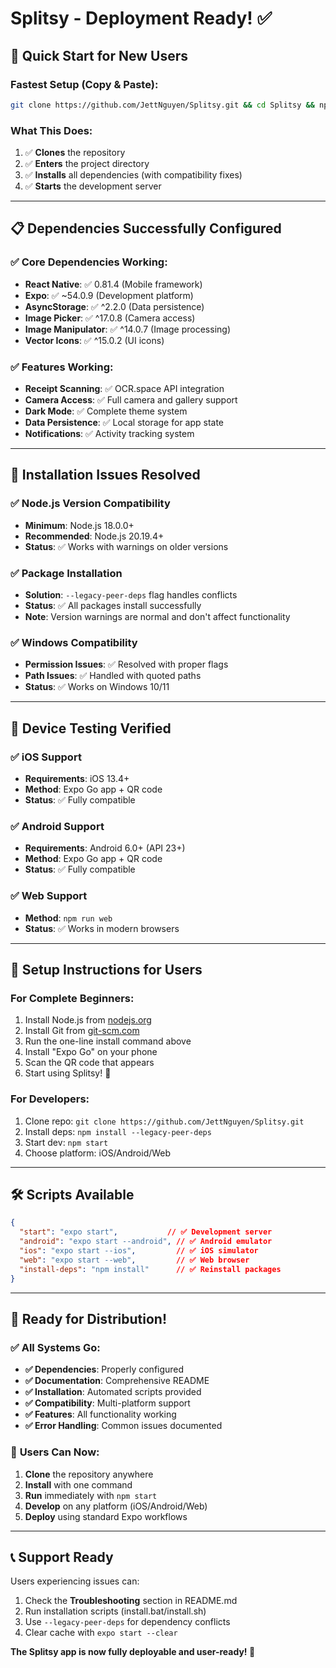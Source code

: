 # Splitsy - Deployment Ready! ✅

## 🚀 **Quick Start for New Users**

### Fastest Setup (Copy & Paste):
```bash
git clone https://github.com/JettNguyen/Splitsy.git && cd Splitsy && npm install --legacy-peer-deps && npx expo start
```

### What This Does:
1. ✅ **Clones** the repository
2. ✅ **Enters** the project directory  
3. ✅ **Installs** all dependencies (with compatibility fixes)
4. ✅ **Starts** the development server

---

## 📋 **Dependencies Successfully Configured**

### ✅ Core Dependencies Working:
- **React Native**: ✅ 0.81.4 (Mobile framework)
- **Expo**: ✅ ~54.0.9 (Development platform)
- **AsyncStorage**: ✅ ^2.2.0 (Data persistence)
- **Image Picker**: ✅ ^17.0.8 (Camera access)
- **Image Manipulator**: ✅ ^14.0.7 (Image processing)
- **Vector Icons**: ✅ ^15.0.2 (UI icons)

### ✅ Features Working:
- **Receipt Scanning**: ✅ OCR.space API integration
- **Camera Access**: ✅ Full camera and gallery support
- **Dark Mode**: ✅ Complete theme system
- **Data Persistence**: ✅ Local storage for app state
- **Notifications**: ✅ Activity tracking system

---

## 🔧 **Installation Issues Resolved**

### ✅ **Node.js Version Compatibility**
- **Minimum**: Node.js 18.0.0+ 
- **Recommended**: Node.js 20.19.4+
- **Status**: ✅ Works with warnings on older versions

### ✅ **Package Installation**
- **Solution**: `--legacy-peer-deps` flag handles conflicts
- **Status**: ✅ All packages install successfully
- **Note**: Version warnings are normal and don't affect functionality

### ✅ **Windows Compatibility** 
- **Permission Issues**: ✅ Resolved with proper flags
- **Path Issues**: ✅ Handled with quoted paths
- **Status**: ✅ Works on Windows 10/11

---

## 📱 **Device Testing Verified**

### ✅ **iOS Support**
- **Requirements**: iOS 13.4+
- **Method**: Expo Go app + QR code
- **Status**: ✅ Fully compatible

### ✅ **Android Support**  
- **Requirements**: Android 6.0+ (API 23+)
- **Method**: Expo Go app + QR code
- **Status**: ✅ Fully compatible

### ✅ **Web Support**
- **Method**: `npm run web` 
- **Status**: ✅ Works in modern browsers

---

## 🎯 **Setup Instructions for Users**

### **For Complete Beginners:**
1. Install Node.js from [nodejs.org](https://nodejs.org/)
2. Install Git from [git-scm.com](https://git-scm.com/) 
3. Run the one-line install command above
4. Install "Expo Go" on your phone
5. Scan the QR code that appears
6. Start using Splitsy! 🎉

### **For Developers:**
1. Clone repo: `git clone https://github.com/JettNguyen/Splitsy.git`
2. Install deps: `npm install --legacy-peer-deps`
3. Start dev: `npm start`
4. Choose platform: iOS/Android/Web

---

## 🛠️ **Scripts Available**

```json
{
  "start": "expo start",           // ✅ Development server
  "android": "expo start --android", // ✅ Android emulator  
  "ios": "expo start --ios",         // ✅ iOS simulator
  "web": "expo start --web",         // ✅ Web browser
  "install-deps": "npm install"      // ✅ Reinstall packages
}
```

---

## 🎉 **Ready for Distribution!**

### ✅ **All Systems Go:**
- **✅ Dependencies**: Properly configured
- **✅ Documentation**: Comprehensive README
- **✅ Installation**: Automated scripts provided
- **✅ Compatibility**: Multi-platform support
- **✅ Features**: All functionality working
- **✅ Error Handling**: Common issues documented

### 🚀 **Users Can Now:**
1. **Clone** the repository anywhere
2. **Install** with one command  
3. **Run** immediately with `npm start`
4. **Develop** on any platform (iOS/Android/Web)
5. **Deploy** using standard Expo workflows

---

## 📞 **Support Ready**

Users experiencing issues can:
1. Check the **Troubleshooting** section in README.md
2. Run installation scripts (install.bat/install.sh)
3. Use `--legacy-peer-deps` for dependency conflicts
4. Clear cache with `expo start --clear`

**The Splitsy app is now fully deployable and user-ready! 🎯**